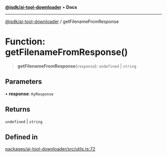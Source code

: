 [**@isdk/ai-tool-downloader**](../README.md) • **Docs**

***

[@isdk/ai-tool-downloader](../globals.md) / getFilenameFromResponse

# Function: getFilenameFromResponse()

> **getFilenameFromResponse**(`response`): `undefined` \| `string`

## Parameters

• **response**: `KyResponse`

## Returns

`undefined` \| `string`

## Defined in

[packages/ai-tool-downloader/src/utils.ts:72](https://github.com/isdk/ai-tool-download.js/blob/80d9e6be3e3b64743a58ca4b0eb84d7461594811/src/utils.ts#L72)
